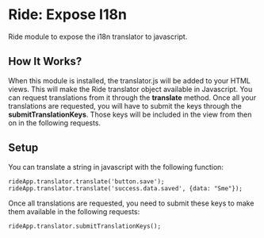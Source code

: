 # Ride: Expose I18n 

Ride module to expose the i18n translator to javascript.

## How It Works?

When this module is installed, the translator.js will be added to your HTML views. 
This will make the Ride translator object available in Javascript. 
You can request translations from it through the __translate__ method.
Once all your translations are requested, you will have to submit the keys through the __submitTranslationKeys__.
Those keys will be included in the view from then on in the following requests. 

## Setup

You can translate a string in javascript with the following function:

    rideApp.translator.translate('button.save');
    rideApp.translator.translate('success.data.saved', {data: "Sme"});
    
Once all translations are requested, you need to submit these keys to make them available in the following requests:

    rideApp.translator.submitTranslationKeys();
    
